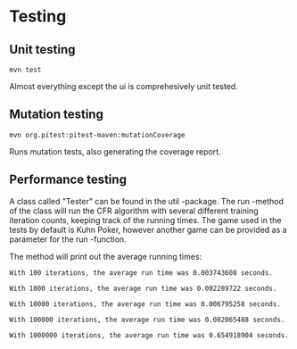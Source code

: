 # Testing

## Unit testing

`mvn test`

Almost everything except the ui is comprehesively unit tested.

## Mutation testing

`mvn org.pitest:pitest-maven:mutationCoverage`

Runs mutation tests, also generating the coverage report.

## Performance testing

A class called "Tester" can be found in the util -package. The run -method of the class will run the CFR algorithm with several different training iteration counts, keeping track of the running times. The game used in the tests by default is Kuhn Poker, however another game can be provided as a parameter for the run -function.

The method will print out the average running times:

```
With 100 iterations, the average run time was 0.003743608 seconds.

With 1000 iterations, the average run time was 0.002289722 seconds.

With 10000 iterations, the average run time was 0.006795258 seconds.

With 100000 iterations, the average run time was 0.082065488 seconds.

With 1000000 iterations, the average run time was 0.654918904 seconds.
```
